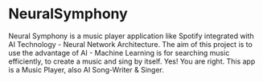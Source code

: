 # NeuralSymphony
Neural Symphony is a music player application like Spotify integrated with AI Technology - Neural Network Architecture. The aim of this project is to use the advantage of AI - Machine Learning is for searching music efficiently, to create a music and sing by itself. Yes! You are right. This app is a Music Player, also AI Song-Writer &amp; Singer.
